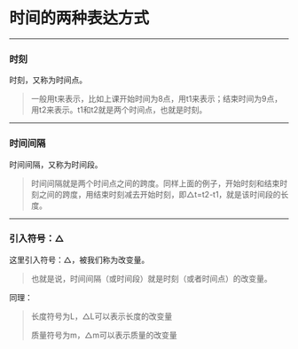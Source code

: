 # 时间的两种表达方式
---- 
### 时刻


时刻，又称为时间点。

> 一般用t来表示，比如上课开始时间为8点，用t1来表示；结束时间为9点，用t2来表示。t1和t2就是两个时间点，也就是时刻。

---- 
### 时间间隔

时间间隔，又称为时间段。

> 时间间隔就是两个时间点之间的跨度。同样上面的例子，开始时刻和结束时刻之间的跨度，用结束时刻减去开始时刻，即△t=t2-t1，就是该时间段的长度。

---- 
### 引入符号：△
这里引入符号：△，被我们称为改变量。

> 也就是说，时间间隔（或时间段）就是时刻（或者时间点）的改变量。

同理：

> 长度符号为L，△L可以表示长度的改变量
> 
> 质量符号为m，△m可以表示质量的改变量
